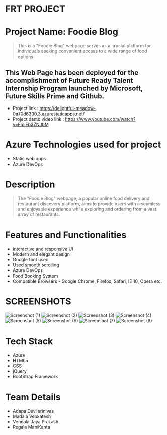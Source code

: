# **FRT PROJECT**

# Project Name: Foodie Blog

>This is a "Foodie Blog" webpage serves as a crucial platform for individuals seeking convenient access to a wide range of food options

## This Web Page has been deployed for the accomplishment of Future Ready Talent Internship Program launched by Microsoft, Future Skills Prime and Github.
- Project link : https://delightful-meadow-0a70d6300.3.azurestaticapps.net/
- Project demo video link : https://www.youtube.com/watch?v=FmiEb3ZNJbM

# Azure Technologies used for project
- Static web apps
- Azure DevOps

# Description

> The "Foodie Blog" webpage, a popular online food delivery and restaurant discovery platform, aims to provide users with a seamless and enjoyable experience while exploring and ordering from a vast array of restaurants.

# Features and Functionalities
- interactive and responsive UI
- Modern and elegant design
- Google font used
- Used smooth scrolling
- Azure DevOps
- Food Booking System
- Compatible Browsers - Google Chrome, Firefox, Safari, IE 10, Opera etc.

# SCREENSHOTS
![Screenshot (1)](https://github.com/Vasu189/frt/assets/119559129/14d74e93-d0d2-4bf0-ad85-8e2ef0e08a3e)
![Screenshot (2)](https://github.com/Vasu189/frt/assets/119559129/acc922c5-c10a-4d50-aae0-222fba6d1254)
![Screenshot (3)](https://github.com/Vasu189/frt/assets/119559129/22d9c9a9-1a0e-420b-8344-9fa0fd7b79ca)
![Screenshot (4)](https://github.com/Vasu189/frt/assets/119559129/fa058b6f-4b13-42a5-aa8f-964e052e2912)
![Screenshot (5)](https://github.com/Vasu189/frt/assets/119559129/6684ec2e-ba39-43d5-b31b-e97ac530dbbb)
![Screenshot (6)](https://github.com/Vasu189/frt/assets/119559129/8dd69b77-bf4b-4fc0-8212-d1cc2f739e5f)
![Screenshot (7)](https://github.com/Vasu189/frt/assets/119559129/e1f9270e-8915-4814-93d8-b9ea8d99325d)
![Screenshot (8)](https://github.com/Vasu189/frt/assets/119559129/8e3a131b-1e10-46c9-8c6f-31968b54431a)

# Tech Stack
- Azure
- HTML5
- CSS
- jQuery
- BootStrap Framework

# Team Details
- Adapa Devi srinivas
- Madala Venkatesh
- Vennala Jaya Prakash
- Regala ManiKanta
